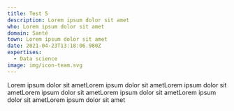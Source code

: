 ```yaml
---
title: Test 5
description: Lorem ipsum dolor sit amet
who: Lorem ipsum dolor sit amet
domain: Santé
town: Lorem ipsum dolor sit amet
date: 2021-04-23T13:18:06.980Z
expertises:
  - Data science
image: img/icon-team.svg
---
```

Lorem ipsum dolor sit ametLorem ipsum dolor sit ametLorem ipsum dolor sit ametLorem ipsum dolor sit ametLorem ipsum dolor sit ametLorem ipsum dolor sit ametLorem ipsum dolor sit amet
